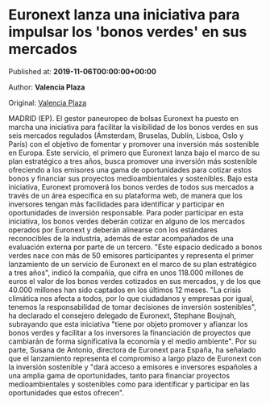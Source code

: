 
# Euronext lanza una iniciativa para impulsar los 'bonos verdes' en sus mercados

Published at: **2019-11-06T00:00:00+00:00**

Author: **Valencia Plaza**

Original: [Valencia Plaza](https://valenciaplaza.com/euronext-lanza-una-iniciativa-para-impulsar-los-bonos-verdes-en-sus-mercados)

MADRID (EP). El gestor paneuropeo de bolsas Euronext ha puesto en marcha una iniciativa para facilitar la visibilidad de los bonos verdes en sus seis mercados regulados (Ámsterdam, Bruselas, Dublín, Lisboa, Oslo y París) con el objetivo de fomentar y promover una inversión más sostenible en Europa. Este servicio, el primero que Euronext lanza bajo el marco de su plan estratégico a tres años, busca promover una inversión más sostenible ofreciendo a los emisores una gama de oportunidades para cotizar estos bonos y financiar sus proyectos medioambientales y sostenibles.
Bajo esta iniciativa, Euronext promoverá los bonos verdes de todos sus mercados a través de un área específica en su plataforma web, de manera que los inversores tengan más facilidades para identificar y participar en oportunidades de inversión responsable. Para poder participar en esta iniciativa, los bonos verdes deberán cotizar en alguno de los mercados operados por Euronext y deberán alinearse con los estándares reconocibles de la industria, además de estar acompañados de una evaluación externa por parte de un tercero.
"Este espacio dedicado a bonos verdes nace con más de 50 emisores participantes y representa el primer lanzamiento de un servicio de Euronext en el marco de su plan estratégico a tres años", indicó la compañía, que cifra en unos 118.000 millones de euros el valor de los bonos verdes cotizados en sus mercados, y de los que 40.000 millones han sido captados en los últimos 12 meses.
"La crisis climática nos afecta a todos, por lo que ciudadanos y empresas por igual, tenemos la responsabilidad de tomar decisiones de inversión sostenibles", ha declarado el consejero delegado de Euronext, Stephane Boujnah, subrayando que esta iniciativa "tiene por objeto promover y afianzar los bonos verdes y facilitar a los inversores la financiación de proyectos que cambiarán de forma significativa la economía y el medio ambiente".
Por su parte, Susana de Antonio, directora de Euronext para España, ha señalado que el lanzamiento representa el compromiso a largo plazo de Euronext con la inversión sostenible y "dará acceso a emisores e inversores españoles a una amplia gama de oportunidades, tanto para financiar proyectos medioambientales y sostenibles como para identificar y participar en las oportunidades que estos ofrecen".
